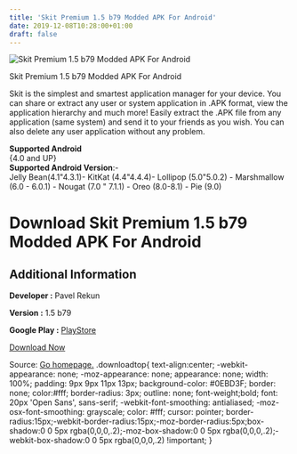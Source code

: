 ```yaml
---
title: 'Skit Premium 1.5 b79 Modded APK For Android'
date: 2019-12-08T10:28:00+01:00
draft: false
---
```


![Skit Premium 1.5 b79 Modded APK For Android](https://i0.wp.com/apkhome.net/wp-content/uploads/2019/12/Skit-Premium-1.5-b79-Modded.png "Skit Premium 1.5 b79 Modded APK For Android")

  

Skit Premium 1.5 b79 Modded APK For Android

Skit is the simplest and smartest application manager for your device. You can share or extract any user or system application in .APK format, view the application hierarchy and much more! Easily extract the .APK file from any application (same system) and send it to your friends as you wish. You can also delete any user application without any problem.

**Supported Android**  
{4.0 and UP}  
**Supported Android Version**:-  
Jelly Bean(4.1"4.3.1)- KitKat (4.4"4.4.4)- Lollipop (5.0"5.0.2) - Marshmallow (6.0 - 6.0.1) - Nougat (7.0 " 7.1.1) - Oreo (8.0-8.1) - Pie (9.0)

Download Skit Premium 1.5 b79 Modded APK For Android
====================================================

Additional Information
----------------------

**Developer :** Pavel Rekun

**Version :** 1.5 b79

**Google Play :** [PlayStore](https://play.google.com/store/apps/details?id=com.pavelrekun.skit.premium)

  

[Download Now](https://store4app.co/post/skit-premium-1-5-b79-modded-apk-for-android_1575796584)

  
Source: [Go homepage.](https://store4app.co/post/skit-premium-1-5-b79-modded-apk-for-android_1575796584) .downloadtop{ text-align:center; -webkit-appearance: none; -moz-appearance: none; appearance: none; width: 100%; padding: 9px 9px 11px 13px; background-color: #0EBD3F; border: none; color:#fff; border-radius: 3px; outline: none; font-weight;bold; font: 20px 'Open Sans', sans-serif; -webkit-font-smoothing: antialiased; -moz-osx-font-smoothing: grayscale; color: #fff; cursor: pointer; border-radius:15px;-webkit-border-radius:15px;-moz-border-radius:5px;box-shadow:0 0 5px rgba(0,0,0,.2);-moz-box-shadow:0 0 5px rgba(0,0,0,.2);-webkit-box-shadow:0 0 5px rgba(0,0,0,.2) !important; }